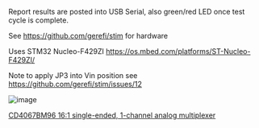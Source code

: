 Report results are posted into USB Serial, also green/red LED once test cycle is complete.

See https://github.com/gerefi/stim for hardware

Uses STM32 Nucleo-F429ZI https://os.mbed.com/platforms/ST-Nucleo-F429ZI/

Note to apply JP3 into Vin position see https://github.com/gerefi/stim/issues/12

![image](https://user-images.githubusercontent.com/48498823/193464007-935223b7-4b3d-4dde-ba3a-6db8157200e9.png)

[CD4067BM96 16:1 single-ended, 1-channel analog multiplexer](http://www.ti.com/lit/ds/symlink/cd4097b.pdf)
